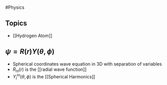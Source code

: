 #Physics 
## Topics
* [[Hydrogen Atom]]
## $\displaystyle \psi=R(r)Y(\theta,\phi)$
* Spherical coordinates wave equation in 3D with separation of variables
* $\displaystyle R_{nl}(r)$ is the [[radial wave function]]
* $\displaystyle Y_{l}^{m}(\theta,\phi)$ is the [[Spherical Harmonics]]